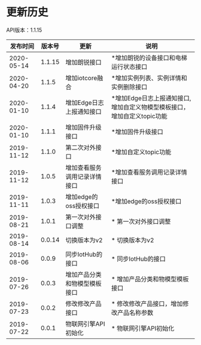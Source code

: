 # 更新历史 #
API版本：1.1.15

|发布时间|版本号|更新|说明|
|---|---|---|---|
|2020-05-14   |1.1.15   |增加朗锐接口      | *增加朗锐的设备接口和电梯运行状态接口
|2020-04-20   |1.1.5   |增加iotcore融合      | *增加实例列表、实例详情和实例删除接口
|2020-01-10   |1.1.4   |增加Edge日志上报通知接口      | *增加Edge日志上报通知接口,增加自定义物模型模板接口，增加自定义topic功能
|2020-01-10   |1.1.1   |增加固件升级接口      | *增加固件升级接口
|2019-11-12   |1.1.0   |第二次对外接口      | *增加自定义topic功能
|2019-11-12   |1.0.5   |增加查看服务调用记录详情接口      | *增加查看服务调用记录详情接口
|2019-11-11   |1.0.3   |增加edge的oss授权接口      | *增加edge的oss授权接口
|2019-08-21   |1.0.1   |第一次对外接口调整      | * 第一次对外接口调整
|2019-08-14   |0.0.14   |切换版本为v2      | * 切换版本为v2
|2019-08-06   |0.0.9   |同步IotHub的接口      | * 同步IotHub的接口
|2019-07-26   |0.0.3   |增加产品分类和物模型模板接口      | * 增加产品分类和物模型模板接口
|2019-07-23   |0.0.2   |修改修改产品接口      | * 修改修改产品接口，增加修改产品名称参数
|2019-07-22   |0.0.1   |物联网引擎API初始化      | * 物联网引擎API初始化
